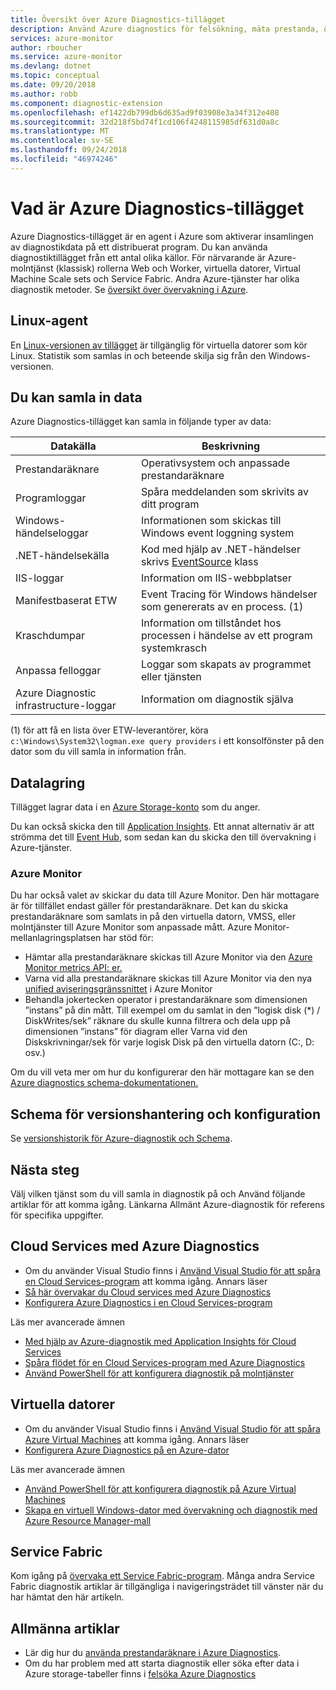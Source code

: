 ```yaml
---
title: Översikt över Azure Diagnostics-tillägget
description: Använd Azure diagnostics för felsökning, mäta prestanda, övervaka, analysera trafik i molntjänster, virtuella datorer och service fabric
services: azure-monitor
author: rboucher
ms.service: azure-monitor
ms.devlang: dotnet
ms.topic: conceptual
ms.date: 09/20/2018
ms.author: robb
ms.component: diagnostic-extension
ms.openlocfilehash: ef1422db799db6d635ad9f03908e3a34f312e408
ms.sourcegitcommit: 32d218f5bd74f1cd106f4248115985df631d0a8c
ms.translationtype: MT
ms.contentlocale: sv-SE
ms.lasthandoff: 09/24/2018
ms.locfileid: "46974246"
---
```

# <a name="what-is-azure-diagnostics-extension"></a>Vad är Azure Diagnostics-tillägget
Azure Diagnostics-tillägget är en agent i Azure som aktiverar insamlingen av diagnostikdata på ett distribuerat program. Du kan använda diagnostiktillägget från ett antal olika källor. För närvarande är Azure-molntjänst (klassisk) rollerna Web och Worker, virtuella datorer, Virtual Machine Scale sets och Service Fabric. Andra Azure-tjänster har olika diagnostik metoder. Se [översikt över övervakning i Azure](monitoring-overview.md).

## <a name="linux-agent"></a>Linux-agent
En [Linux-versionen av tillägget](../virtual-machines/linux/diagnostic-extension.md) är tillgänglig för virtuella datorer som kör Linux. Statistik som samlas in och beteende skilja sig från den Windows-versionen.

## <a name="data-you-can-collect"></a>Du kan samla in data
Azure Diagnostics-tillägget kan samla in följande typer av data:

| Datakälla | Beskrivning |
| --- | --- |
| Prestandaräknare |Operativsystem och anpassade prestandaräknare |
| Programloggar |Spåra meddelanden som skrivits av ditt program |
| Windows-händelseloggar |Informationen som skickas till Windows event loggning system |
| .NET-händelsekälla |Kod med hjälp av .NET-händelser skrivs [EventSource](https://msdn.microsoft.com/library/system.diagnostics.tracing.eventsource.aspx) klass |
| IIS-loggar |Information om IIS-webbplatser |
| Manifestbaserat ETW |Event Tracing för Windows händelser som genererats av en process. (1) |
| Kraschdumpar |Information om tillståndet hos processen i händelse av ett program systemkrasch |
| Anpassa felloggar |Loggar som skapats av programmet eller tjänsten |
| Azure Diagnostic infrastructure-loggar |Information om diagnostik själva |

(1) för att få en lista över ETW-leverantörer, köra `c:\Windows\System32\logman.exe query providers` i ett konsolfönster på den dator som du vill samla in information från.

## <a name="data-storage"></a>Datalagring
Tillägget lagrar data i en [Azure Storage-konto](azure-diagnostics-storage.md) som du anger.

Du kan också skicka den till [Application Insights](../application-insights/app-insights-cloudservices.md). Ett annat alternativ är att strömma det till [Event Hub](../event-hubs/event-hubs-what-is-event-hubs.md), som sedan kan du skicka den till övervakning i Azure-tjänster.

### <a name="azure-monitor"></a>Azure Monitor
Du har också valet av skickar du data till Azure Monitor. Den här mottagare är för tillfället endast gäller för prestandaräknare. Det kan du skicka prestandaräknare som samlats in på den virtuella datorn, VMSS, eller molntjänster till Azure Monitor som anpassade mått. Azure Monitor-mellanlagringsplatsen har stöd för:
* Hämtar alla prestandaräknare skickas till Azure Monitor via den [Azure Monitor metrics API: er.](https://docs.microsoft.com/rest/api/monitor/)
* Varna vid alla prestandaräknare skickas till Azure Monitor via den nya [unified aviseringsgränssnittet](monitoring-overview-unified-alerts.md) i Azure Monitor
* Behandla jokertecken operator i prestandaräknare som dimensionen ”instans” på din mått.  Till exempel om du samlat in den ”logisk disk (\*) / DiskWrites/sek” räknare du skulle kunna filtrera och dela upp på dimensionen ”instans” för diagram eller Varna vid den Diskskrivningar/sek för varje logisk Disk på den virtuella datorn (C:, D: osv.)

Om du vill veta mer om hur du konfigurerar den här mottagare kan se den [Azure diagnostics schema-dokumentationen.](azure-diagnostics-schema-1dot3-and-later.md)

## <a name="versioning-and-configuration-schema"></a>Schema för versionshantering och konfiguration
Se [versionshistorik för Azure-diagnostik och Schema](azure-diagnostics-versioning-history.md).


## <a name="next-steps"></a>Nästa steg
Välj vilken tjänst som du vill samla in diagnostik på och Använd följande artiklar för att komma igång. Länkarna Allmänt Azure-diagnostik för referens för specifika uppgifter.

## <a name="cloud-services-using-azure-diagnostics"></a>Cloud Services med Azure Diagnostics
* Om du använder Visual Studio finns i [Använd Visual Studio för att spåra en Cloud Services-program](../vs-azure-tools-debug-cloud-services-virtual-machines.md) att komma igång. Annars läser
* [Så här övervakar du Cloud services med Azure Diagnostics](../cloud-services/cloud-services-how-to-monitor.md)
* [Konfigurera Azure Diagnostics i en Cloud Services-program](../cloud-services/cloud-services-dotnet-diagnostics.md)

Läs mer avancerade ämnen

* [Med hjälp av Azure-diagnostik med Application Insights för Cloud Services](../application-insights/app-insights-cloudservices.md)
* [Spåra flödet för en Cloud Services-program med Azure Diagnostics](../cloud-services/cloud-services-dotnet-diagnostics-trace-flow.md)
* [Använd PowerShell för att konfigurera diagnostik på molntjänster](../virtual-machines/windows/ps-extensions-diagnostics.md?toc=%2fazure%2fvirtual-machines%2fwindows%2ftoc.json)

## <a name="virtual-machines"></a>Virtuella datorer
* Om du använder Visual Studio finns i [Använd Visual Studio för att spåra Azure Virtual Machines](../vs-azure-tools-debug-cloud-services-virtual-machines.md) att komma igång. Annars läser
* [Konfigurera Azure Diagnostics på en Azure-dator](../virtual-machines-dotnet-diagnostics.md)

Läs mer avancerade ämnen

* [Använd PowerShell för att konfigurera diagnostik på Azure Virtual Machines](../virtual-machines/windows/ps-extensions-diagnostics.md?toc=%2fazure%2fvirtual-machines%2fwindows%2ftoc.json)
* [Skapa en virtuell Windows-dator med övervakning och diagnostik med Azure Resource Manager-mall](../virtual-machines/windows/extensions-diagnostics-template.md?toc=%2fazure%2fvirtual-machines%2fwindows%2ftoc.json)

## <a name="service-fabric"></a>Service Fabric
Kom igång på [övervaka ett Service Fabric-program](../service-fabric/service-fabric-diagnostics-how-to-monitor-and-diagnose-services-locally.md). Många andra Service Fabric diagnostik artiklar är tillgängliga i navigeringsträdet till vänster när du har hämtat den här artikeln.

## <a name="general-articles"></a>Allmänna artiklar
* Lär dig hur du [använda prestandaräknare i Azure Diagnostics](../cloud-services/diagnostics-performance-counters.md).
* Om du har problem med att starta diagnostik eller söka efter data i Azure storage-tabeller finns i [felsöka Azure Diagnostics](azure-diagnostics-troubleshooting.md)

